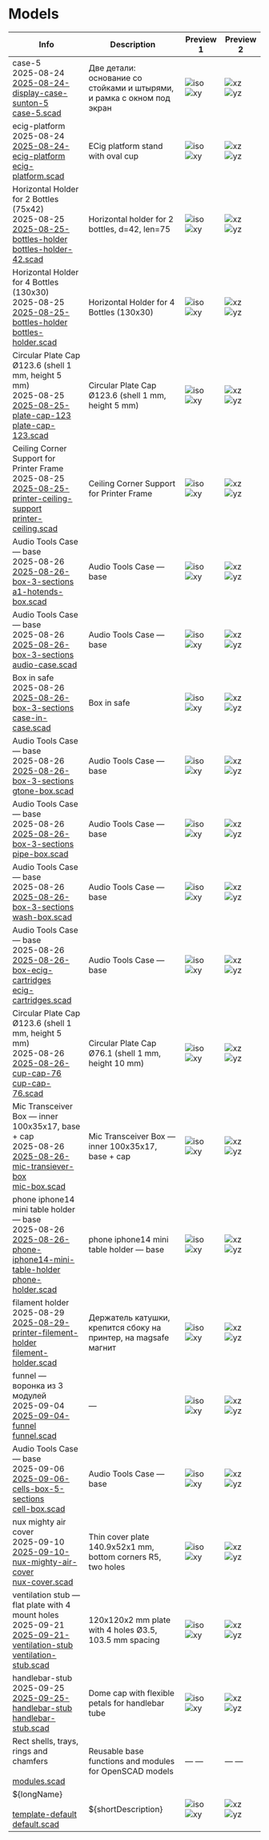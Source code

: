 # Models

| Info | Description | Preview 1 | Preview 2 |
| ---- | ----------- | --------- | --------- |
| case-5<br>2025-08-24<br>[2025-08-24-display-case-sunton-5](2025-08-24-display-case-sunton-5/)<br>[case-5.scad](2025-08-24-display-case-sunton-5/case-5.scad) | Две детали: основание со стойками и штырями, и рамка с окном под экран | ![iso](2025-08-24-display-case-sunton-5/preview.iso.png) ![xy](2025-08-24-display-case-sunton-5/preview.xy.png) | ![xz](2025-08-24-display-case-sunton-5/preview.xz.png) ![yz](2025-08-24-display-case-sunton-5/preview.yz.png) |
| ecig-platform<br>2025-08-24<br>[2025-08-24-ecig-platform](2025-08-24-ecig-platform/)<br>[ecig-platform.scad](2025-08-24-ecig-platform/ecig-platform.scad) | ECig platform stand with oval cup | ![iso](2025-08-24-ecig-platform/preview.iso.png) ![xy](2025-08-24-ecig-platform/preview.xy.png) | ![xz](2025-08-24-ecig-platform/preview.xz.png) ![yz](2025-08-24-ecig-platform/preview.yz.png) |
| Horizontal Holder for 2 Bottles (75x42)<br>2025-08-25<br>[2025-08-25-bottles-holder](2025-08-25-bottles-holder/)<br>[bottles-holder-42.scad](2025-08-25-bottles-holder/bottles-holder-42.scad) | Horizontal holder for 2 bottles, d=42, len=75 | ![iso](2025-08-25-bottles-holder/preview.iso.png) ![xy](2025-08-25-bottles-holder/preview.xy.png) | ![xz](2025-08-25-bottles-holder/preview.xz.png) ![yz](2025-08-25-bottles-holder/preview.yz.png) |
| Horizontal Holder for 4 Bottles (130x30)<br>2025-08-25<br>[2025-08-25-bottles-holder](2025-08-25-bottles-holder/)<br>[bottles-holder.scad](2025-08-25-bottles-holder/bottles-holder.scad) | Horizontal Holder for 4 Bottles (130x30) | ![iso](2025-08-25-bottles-holder/preview.iso.png) ![xy](2025-08-25-bottles-holder/preview.xy.png) | ![xz](2025-08-25-bottles-holder/preview.xz.png) ![yz](2025-08-25-bottles-holder/preview.yz.png) |
| Circular Plate Cap Ø123.6 (shell 1 mm, height 5 mm)<br>2025-08-25<br>[2025-08-25-plate-cap-123](2025-08-25-plate-cap-123/)<br>[plate-cap-123.scad](2025-08-25-plate-cap-123/plate-cap-123.scad) | Circular Plate Cap Ø123.6 (shell 1 mm, height 5 mm) | ![iso](2025-08-25-plate-cap-123/preview.iso.png) ![xy](2025-08-25-plate-cap-123/preview.xy.png) | ![xz](2025-08-25-plate-cap-123/preview.xz.png) ![yz](2025-08-25-plate-cap-123/preview.yz.png) |
| Ceiling Corner Support for Printer Frame<br>2025-08-25<br>[2025-08-25-printer-ceiling-support](2025-08-25-printer-ceiling-support/)<br>[printer-ceiling.scad](2025-08-25-printer-ceiling-support/printer-ceiling.scad) | Ceiling Corner Support for Printer Frame | ![iso](2025-08-25-printer-ceiling-support/preview.iso.png) ![xy](2025-08-25-printer-ceiling-support/preview.xy.png) | ![xz](2025-08-25-printer-ceiling-support/preview.xz.png) ![yz](2025-08-25-printer-ceiling-support/preview.yz.png) |
| Audio Tools Case — base<br>2025-08-26<br>[2025-08-26-box-3-sections](2025-08-26-box-3-sections/)<br>[a1-hotends-box.scad](2025-08-26-box-3-sections/a1-hotends-box.scad) | Audio Tools Case — base | ![iso](2025-08-26-box-3-sections/preview.iso.png) ![xy](2025-08-26-box-3-sections/preview.xy.png) | ![xz](2025-08-26-box-3-sections/preview.xz.png) ![yz](2025-08-26-box-3-sections/preview.yz.png) |
| Audio Tools Case — base<br>2025-08-26<br>[2025-08-26-box-3-sections](2025-08-26-box-3-sections/)<br>[audio-case.scad](2025-08-26-box-3-sections/audio-case.scad) | Audio Tools Case — base | ![iso](2025-08-26-box-3-sections/preview.iso.png) ![xy](2025-08-26-box-3-sections/preview.xy.png) | ![xz](2025-08-26-box-3-sections/preview.xz.png) ![yz](2025-08-26-box-3-sections/preview.yz.png) |
| Box in safe<br>2025-08-26<br>[2025-08-26-box-3-sections](2025-08-26-box-3-sections/)<br>[case-in-case.scad](2025-08-26-box-3-sections/case-in-case.scad) | Box in safe | ![iso](2025-08-26-box-3-sections/preview.iso.png) ![xy](2025-08-26-box-3-sections/preview.xy.png) | ![xz](2025-08-26-box-3-sections/preview.xz.png) ![yz](2025-08-26-box-3-sections/preview.yz.png) |
| Audio Tools Case — base<br>2025-08-26<br>[2025-08-26-box-3-sections](2025-08-26-box-3-sections/)<br>[gtone-box.scad](2025-08-26-box-3-sections/gtone-box.scad) | Audio Tools Case — base | ![iso](2025-08-26-box-3-sections/preview.iso.png) ![xy](2025-08-26-box-3-sections/preview.xy.png) | ![xz](2025-08-26-box-3-sections/preview.xz.png) ![yz](2025-08-26-box-3-sections/preview.yz.png) |
| Audio Tools Case — base<br>2025-08-26<br>[2025-08-26-box-3-sections](2025-08-26-box-3-sections/)<br>[pipe-box.scad](2025-08-26-box-3-sections/pipe-box.scad) | Audio Tools Case — base | ![iso](2025-08-26-box-3-sections/preview.iso.png) ![xy](2025-08-26-box-3-sections/preview.xy.png) | ![xz](2025-08-26-box-3-sections/preview.xz.png) ![yz](2025-08-26-box-3-sections/preview.yz.png) |
| Audio Tools Case — base<br>2025-08-26<br>[2025-08-26-box-3-sections](2025-08-26-box-3-sections/)<br>[wash-box.scad](2025-08-26-box-3-sections/wash-box.scad) | Audio Tools Case — base | ![iso](2025-08-26-box-3-sections/preview.iso.png) ![xy](2025-08-26-box-3-sections/preview.xy.png) | ![xz](2025-08-26-box-3-sections/preview.xz.png) ![yz](2025-08-26-box-3-sections/preview.yz.png) |
| Audio Tools Case — base<br>2025-08-26<br>[2025-08-26-box-ecig-cartridges](2025-08-26-box-ecig-cartridges/)<br>[ecig-cartridges.scad](2025-08-26-box-ecig-cartridges/ecig-cartridges.scad) | Audio Tools Case — base | ![iso](2025-08-26-box-ecig-cartridges/preview.iso.png) ![xy](2025-08-26-box-ecig-cartridges/preview.xy.png) | ![xz](2025-08-26-box-ecig-cartridges/preview.xz.png) ![yz](2025-08-26-box-ecig-cartridges/preview.yz.png) |
| Circular Plate Cap Ø123.6 (shell 1 mm, height 5 mm)<br>2025-08-26<br>[2025-08-26-cup-cap-76](2025-08-26-cup-cap-76/)<br>[cup-cap-76.scad](2025-08-26-cup-cap-76/cup-cap-76.scad) | Circular Plate Cap Ø76.1 (shell 1 mm, height 10 mm) | ![iso](2025-08-26-cup-cap-76/preview.iso.png) ![xy](2025-08-26-cup-cap-76/preview.xy.png) | ![xz](2025-08-26-cup-cap-76/preview.xz.png) ![yz](2025-08-26-cup-cap-76/preview.yz.png) |
| Mic Transceiver Box — inner 100x35x17, base + cap<br>2025-08-26<br>[2025-08-26-mic-transiever-box](2025-08-26-mic-transiever-box/)<br>[mic-box.scad](2025-08-26-mic-transiever-box/mic-box.scad) | Mic Transceiver Box — inner 100x35x17, base + cap | ![iso](2025-08-26-mic-transiever-box/preview.iso.png) ![xy](2025-08-26-mic-transiever-box/preview.xy.png) | ![xz](2025-08-26-mic-transiever-box/preview.xz.png) ![yz](2025-08-26-mic-transiever-box/preview.yz.png) |
| phone iphone14 mini table holder — base<br>2025-08-26<br>[2025-08-26-phone-iphone14-mini-table-holder](2025-08-26-phone-iphone14-mini-table-holder/)<br>[phone-holder.scad](2025-08-26-phone-iphone14-mini-table-holder/phone-holder.scad) | phone iphone14 mini table holder — base | ![iso](2025-08-26-phone-iphone14-mini-table-holder/preview.iso.png) ![xy](2025-08-26-phone-iphone14-mini-table-holder/preview.xy.png) | ![xz](2025-08-26-phone-iphone14-mini-table-holder/preview.xz.png) ![yz](2025-08-26-phone-iphone14-mini-table-holder/preview.yz.png) |
| filament holder<br>2025-08-29<br>[2025-08-29-printer-filement-holder](2025-08-29-printer-filement-holder/)<br>[filement-holder.scad](2025-08-29-printer-filement-holder/filement-holder.scad) | Держатель катушки, крепится сбоку на принтер, на magsafe магнит | ![iso](2025-08-29-printer-filement-holder/preview.iso.png) ![xy](2025-08-29-printer-filement-holder/preview.xy.png) | ![xz](2025-08-29-printer-filement-holder/preview.xz.png) ![yz](2025-08-29-printer-filement-holder/preview.yz.png) |
| funnel — воронка из 3 модулей<br>2025-09-04<br>[2025-09-04-funnel](2025-09-04-funnel/)<br>[funnel.scad](2025-09-04-funnel/funnel.scad) | — | ![iso](2025-09-04-funnel/preview.iso.png) ![xy](2025-09-04-funnel/preview.xy.png) | ![xz](2025-09-04-funnel/preview.xz.png) ![yz](2025-09-04-funnel/preview.yz.png) |
| Audio Tools Case — base<br>2025-09-06<br>[2025-09-06-cells-box-5-sections](2025-09-06-cells-box-5-sections/)<br>[cell-box.scad](2025-09-06-cells-box-5-sections/cell-box.scad) | Audio Tools Case — base | ![iso](2025-09-06-cells-box-5-sections/preview.iso.png) ![xy](2025-09-06-cells-box-5-sections/preview.xy.png) | ![xz](2025-09-06-cells-box-5-sections/preview.xz.png) ![yz](2025-09-06-cells-box-5-sections/preview.yz.png) |
| nux mighty air cover<br>2025-09-10<br>[2025-09-10-nux-mighty-air-cover](2025-09-10-nux-mighty-air-cover/)<br>[nux-cover.scad](2025-09-10-nux-mighty-air-cover/nux-cover.scad) | Thin cover plate 140.9x52x1 mm, bottom corners R5, two holes | ![iso](2025-09-10-nux-mighty-air-cover/preview.iso.png) ![xy](2025-09-10-nux-mighty-air-cover/preview.xy.png) | ![xz](2025-09-10-nux-mighty-air-cover/preview.xz.png) ![yz](2025-09-10-nux-mighty-air-cover/preview.yz.png) |
| ventilation stub — flat plate with 4 mount holes<br>2025-09-21<br>[2025-09-21-ventilation-stub](2025-09-21-ventilation-stub/)<br>[ventilation-stub.scad](2025-09-21-ventilation-stub/ventilation-stub.scad) | 120x120x2 mm plate with 4 holes Ø3.5, 103.5 mm spacing | ![iso](2025-09-21-ventilation-stub/preview.iso.png) ![xy](2025-09-21-ventilation-stub/preview.xy.png) | ![xz](2025-09-21-ventilation-stub/preview.xz.png) ![yz](2025-09-21-ventilation-stub/preview.yz.png) |
| handlebar-stub<br>2025-09-25<br>[2025-09-25-handlebar-stub](2025-09-25-handlebar-stub/)<br>[handlebar-stub.scad](2025-09-25-handlebar-stub/handlebar-stub.scad) | Dome cap with flexible petals for handlebar tube | ![iso](2025-09-25-handlebar-stub/preview.iso.png) ![xy](2025-09-25-handlebar-stub/preview.xy.png) | ![xz](2025-09-25-handlebar-stub/preview.xz.png) ![yz](2025-09-25-handlebar-stub/preview.yz.png) |
| Rect shells, trays, rings and chamfers<br><br>[modules.scad](modules.scad/)<br> | Reusable base functions and modules for OpenSCAD models | — — | — — |
| ${longName}<br><br>[template-default](template-default/)<br>[default.scad](template-default/default.scad) | ${shortDescription} | ![iso](template-default/preview.iso.png) ![xy](template-default/preview.xy.png) | ![xz](template-default/preview.xz.png) ![yz](template-default/preview.yz.png) |
